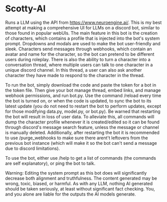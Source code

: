 # Scotty-AI
Runs a LLM using the API from https://www.neuroengine.ai/. 
This is my best attempt at making a comprehensive UI for LLMs on a discord bot, similar to those found in popular webUIs. The main feature in this bot is the creation of characters, which contains a profile that is injected into the bot's system prompt. Dropdowns and modals are used to make the bot user-friendly and sleek. Characters send messages through webhooks, which contain an avatar and name for the character, so the bot can pretend to be different users during roleplay. There is also the ability to turn a character into a conversation thread, where multiple users can talk to one character in a unique discord channel. In this thread, a user can also ask another character they have made to respond to the character in the thread.

To run the bot, simply download the code and paste the token for a bot in the token file. Then give your bot manage thread, embed links, and manage webhook permissions, and run bot.py. Use the command /reload every time the bot is turned on, or when the code is updated, to sync the bot to its latest update (you do not need to restart the bot to perform updates, except for those modifying data.py, model.py, or bot.py). Be warned that restarting the bot will result in loss of user data. To alleviate this, all commands will dump the character profile whenever it is created/edited so it can be found through discord's message search feature, unless the message or channel is manually deleted. Additionally, after restarting the bot it is recommended to use /purge_webhooks to make sure there arent't leftovers from the previous bot instance (which will make it so the bot can't send a message due to discord limitations).

To use the bot, either use /help to get a list of commands (the commands are self explanatory), or ping the bot to talk.

Warning:
Editing the system prompt as this bot does will significantly decrease both alignment and truthfulness. The content generated may be wrong, toxic, biased, or harmful. As with any LLM, nothing AI generated should be taken seriously, at least without significant fact checking. You, and you alone are liable for the outputs the AI models generate.
